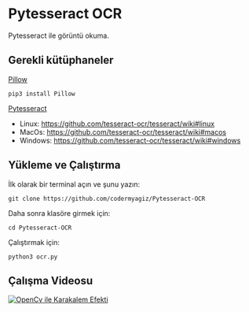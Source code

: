 # Pytesseract OCR

Pytesseract ile görüntü okuma.

## Gerekli kütüphaneler
[Pillow](https://pypi.org/project/Pillow/)

    pip3 install Pillow

  [Pytesseract](https://github.com/tesseract-ocr/tesseract/wiki#installation)


 - Linux: https://github.com/tesseract-ocr/tesseract/wiki#linux
 - MacOs: https://github.com/tesseract-ocr/tesseract/wiki#macos
 - Windows: https://github.com/tesseract-ocr/tesseract/wiki#windows



## Yükleme ve Çalıştırma
İlk olarak bir terminal açın ve şunu yazın:

    git clone https://github.com/codermyagiz/Pytesseract-OCR

Daha sonra klasöre girmek için:

    cd Pytesseract-OCR
   Çalıştırmak için:


    python3 ocr.py

## Çalışma Videosu
[![OpenCv ile Karakalem Efekti](https://img.youtube.com/vi/hojwX4h91nc/hqdefault.jpg)](https://youtu.be/hojwX4h91nc)
